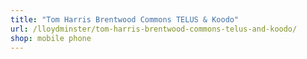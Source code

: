 ```yaml
---
title: "Tom Harris Brentwood Commons TELUS & Koodo"
url: /lloydminster/tom-harris-brentwood-commons-telus-and-koodo/
shop: mobile phone
---
```


